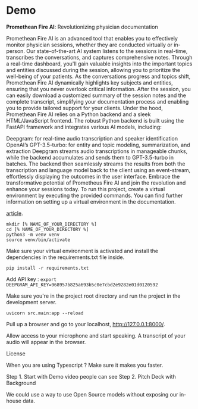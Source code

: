 # Demo 

**Promethean Fire AI**: Revolutionizing physician documentation

Promethean Fire AI is an advanced tool that enables you to effectively monitor physician sessions, whether they are conducted virtually or in-person. Our state-of-the-art AI system listens to the sessions in real-time, transcribes the conversations, and captures comprehensive notes. Through a real-time dashboard, you'll gain valuable insights into the important topics and entities discussed during the session, allowing you to prioritize the well-being of your patients.
As the conversations progress and topics shift, Promethean Fire AI dynamically highlights key subjects and entities, ensuring that you never overlook critical information. After the session, you can easily download a customized summary of the session notes and the complete transcript, simplifying your documentation process and enabling you to provide tailored support for your clients.
Under the hood, Promethean Fire AI relies on a Python backend and a sleek HTML/JavaScript frontend. The robust Python backend is built using the FastAPI framework and integrates various AI models, including:

Deepgram: for real-time audio transcription and speaker identification
OpenAI’s GPT-3.5-turbo: for entity and topic modeling, summarization, and extraction
Deepgram streams audio transcriptions in manageable chunks, while the backend accumulates and sends them to GPT-3.5-turbo in batches. The backend then seamlessly streams the results from both the transcription and language model back to the client using an event-stream, effortlessly displaying the outcomes in the user interface.
Embrace the transformative potential of Prometheus Fire AI and join the revolution and enhance your sessions today. To run this project, create a virtual environment by executing the provided commands. You can find further information on setting up a virtual environment in the documentation.

[article](https://developers.deepgram.com/blog/2022/02/python-virtual-environments/).

```
mkdir [% NAME_OF_YOUR_DIRECTORY %]
cd [% NAME_OF_YOUR_DIRECTORY %]
python3 -m venv venv
source venv/bin/activate
```

Make sure your virtual environment is activated and install the dependencies in the requirements.txt file inside.

```
pip install -r requirements.txt
```

Add API key :
`export DEEPGRAM_API_KEY=968957b825a693b5c0e7cbd2e9282e01d0120592`

Make sure you're in the project root directory and run the project in the development server.

```
uvicorn src.main:app --reload
```

Pull up a browser and go to your localhost, http://127.0.0.1:8000/.

Allow access to your microphone and start speaking. A transcript of your audio will appear in the browser.

License

When you are using Typescript ? Make sure it makes you faster. 

Step 1. Start with Demo video people can see
Step 2. Pitch Deck with Background

We could use a way to use Open Source models without exposing our in-house data.
